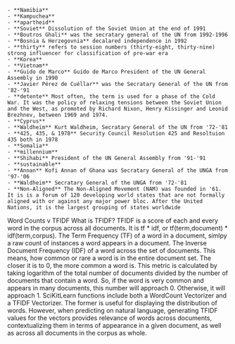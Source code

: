     - **Namibia**  
    - **Kampuchea**  
    - **apartheid**   
    - **Soviet** Dissolution of the Soviet Union at the end of 1991  
    - **Boutros Ghali** was the secratary general of the UN from 1992-1996  
    - **Bosnia & Herzegovnia** decalared independence in 1992  
    - **thirty** refers to session numbers (thirty-eight, thirty-nine) strong influencer for classification of pre-war era  
    - **Korea**  
    - **Vietnam**  
    - **Guido de Marco** Guido de Marco President of the UN General Assembly in 1990  
    - **Javier Pérez de Cuéllar** was the Secratary General of the UN from '82-'91  
    - **detente** Most often, the term is used for a phase of the Cold War. It was the policy of relaxing tensions between the Soviet Union and the West, as promoted by Richard Nixon, Henry Kissinger and Leonid Brezhnev, between 1969 and 1974.  
    - **Cyprus**  
    - **Waldheim** Kurt Waldheim, Secratary General of the UN from '72-'81  
    - **425, 435, & 1978** Security Council Resolution 425 and Resoltuion 435 both in 1978  
    - **Somalia**
    - **millennium**
    - **Shihabi** President of the UN General Assembly from '91-'91
    - **sustainable**
    - **Annan** Kofi Annan of Ghana was Secratary General of the UNGA from '97-'06
    - **Waldheim** Secratary General of the UNGA from '72-'81
    - **Non-Aligned** The Non-Aligned Movement (NAM) was founded in '61. It is is a forum of 120 developing world states that are not formally aligned with or against any major power bloc. After the United Nations, it is the largest grouping of states worldwide

Word Counts v TFIDF
What is TFIDF? TFIDF is a score of each and every word in the corpus across all documents. It is tf * idf, or tf(term,document) * idf(term,corpus). The Term Frequency (TF) of a word in a document, simlpy a raw count of instances a word appears in a document. The Inverse Document Frequency (IDF) of a word across the set of documents. This means, how common or rare a word is in the entire document set. The closer it is to 0, the more common a word is. This metric is calculated by taking logarithm of the total number of documents divided by the number of documents that contain a word. So, if the word is very common and appears in many documents, this number will approach 0. Otherwise, it will approach 1.
SciKitLearn functions include both a WordCount Vectorizer and a TFIDF Vectorizer. The former is useful for displaying the distribution of words. However, when predicting on natural language, generating TFIDF values for the vectors provides relevance of words across documents, contextualizing them in terms of appearance in a given document, as well as across all documents in the corpus as whole.

